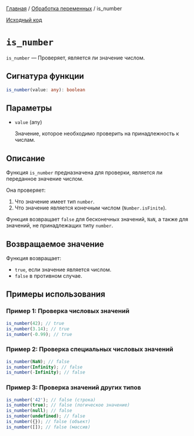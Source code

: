 [Главная](../../README.md) / [Обработка переменных](../variables.md) / is_number

[Исходный код](../../src/variables/is_number.mjs)

# `is_number`

`is_number` &mdash; Проверяет, является ли значение числом.

## Сигнатура функции

```ts
is_number(value: any): boolean
```

## Параметры

-   `value` (any)

    Значение, которое необходимо проверить на принадлежность к числам.

## Описание

Функция `is_number` предназначена для проверки, является ли переданное значение числом.

Она проверяет:

1. Что значение имеет тип `number`.
2. Что значение является конечным числом (`Number.isFinite`).

Функция возвращает `false` для бесконечных значений, `NaN`, а также для значений, не принадлежащих
типу `number`.

## Возвращаемое значение

Функция возвращает:

-   `true`, если значение является числом.
-   `false` в противном случае.

## Примеры использования

### Пример 1: Проверка числовых значений

```js
is_number(42); // true
is_number(3.14); // true
is_number(-0.99); // true
```

### Пример 2: Проверка специальных числовых значений

```js
is_number(NaN); // false
is_number(Infinity); // false
is_number(-Infinity); // false
```

### Пример 3: Проверка значений других типов

```js
is_number('42'); // false (строка)
is_number(true); // false (логическое значение)
is_number(null); // false
is_number(undefined); // false
is_number({}); // false (объект)
is_number([]); // false (массив)
```

